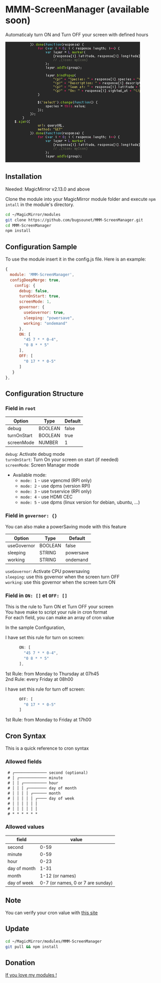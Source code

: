 # MMM-ScreenManager (available soon)

Automaticaly turn ON and Turn OFF your screen with defined hours

![](https://raw.githubusercontent.com/bugsounet/coding/main/undercoding.gif)

## Installation
Needed: MagicMirror v2.13.0 and above

Clone the module into your MagicMirror module folder and execute `npm intall` in the module's directory.
```sh
cd ~/MagicMirror/modules
git clone https://github.com/bugsounet/MMM-ScreenManager.git
cd MMM-ScreenManager
npm install
```

## Configuration Sample
To use the module insert it in the config.js file. Here is an example:

```js
{
  module: 'MMM-ScreenManager',
  configDeepMerge: true,
    config: {
      debug: false,
      turnOnStart: true,
      screenMode: 1,
      governor: {
        useGovernor: true,
        sleeping: "powersave",
        working: "ondemand"
      },
      ON: [
        "45 7 * * 0-4",
        "0 8 * * 5"
      ],
      OFF: [
        "0 17 * * 0-5"
      ]
   }
},
```

## Configuration Structure

### Field in `root`
| Option  | Type | Default |
| ------- | --- | --- |
| debug| BOOLEAN| false
| turnOnStart| BOOLEAN| true
| screenMode| NUMBER| 1

`debug`: Activate debug mode<br>
`turnOnStart`: Turn On your screen on start (if needed)<br>
`screenMode`: Screen Manager mode<br>

 * Available mode:
   - `mode: 1` - use vgencmd (RPI only)
   - `mode: 2` - use dpms (version RPI)
   - `mode: 3` - use tvservice (RPI only)
   - `mode: 4` - use HDMI CEC
   - `mode: 5` - use dpms (linux version for debian, ubuntu, ...)

### Field in `governor: {}`

You can also make a powerSaving mode with this feature

| Option  | Type | Default |
| ------- | --- | --- |
|useGovernor| BOOLEAN| false
|sleeping| STRING| powersave
|working| STRING| ondemand

`useGovernor`: Activate CPU powersaving<br>
`sleeping`: use this governor when the screen turn OFF<br>
`working`: use this governor when the screen turn ON<br>

### Field in `ON: []` et `OFF: []`

This is the rule to Turn ON et Turn OFF your screen<br>
You have make to script your rule in cron format<br>
For each field, you can make an array of cron value<br>

In the sample Configuration,

I have set this rule for turn on screen:
```js
      ON: [
        "45 7 * * 0-4",
        "0 8 * * 5"
      ],
```
1st Rule: from Monday to Thursday at 07h45<br>
2nd Rule: every Friday at 08h00<br>

I have set this rule for turn off screen:
```js
      OFF: [
        "0 17 * * 0-5"
      ]
```
1st Rule: from Monday to Friday at 17h00

## Cron Syntax

This is a quick reference to cron syntax

### Allowed fields

```
 # ┌────────────── second (optional)
 # │ ┌──────────── minute
 # │ │ ┌────────── hour
 # │ │ │ ┌──────── day of month
 # │ │ │ │ ┌────── month
 # │ │ │ │ │ ┌──── day of week
 # │ │ │ │ │ │
 # │ │ │ │ │ │
 # * * * * * *
```

### Allowed values

|     field    |        value        |
|--------------|---------------------|
|    second    |         0-59        |
|    minute    |         0-59        |
|     hour     |         0-23        |
| day of month |         1-31        |
|     month    |     1-12 (or names) |
|  day of week |     0-7 (or names, 0 or 7 are sunday)  |

## Note
You can verify your cron value with [this site](https://crontab.guru/) 

## Update

  ```sh
  cd ~/MagicMirror/modules/MMM-ScreenManager
  git pull && npm install
  ```

## Donation

[If you love my modules !](https://www.paypal.com/cgi-bin/webscr?cmd=_s-xclick&hosted_button_id=TTHRH94Y4KL36&source=url) 
